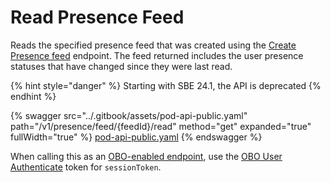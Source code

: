 # Read Presence Feed

Reads the specified presence feed that was created using the [Create Presence feed](create-presence-feed.md) endpoint. The feed returned includes the user presence statuses that have changed since they were last read.

{% hint style="danger" %}
Starting with SBE 24.1, the API is deprecated&#x20;
{% endhint %}



{% swagger src="../.gitbook/assets/pod-api-public.yaml" path="/v1/presence/feed/{feedId}/read" method="get" expanded="true" fullWidth="true" %}
[pod-api-public.yaml](../.gitbook/assets/pod-api-public.yaml)
{% endswagger %}

When calling this as an [OBO-enabled endpoint](../main/apps-on-behalf-of-obo/), use the [OBO User Authenticate](../main/apps-on-behalf-of-obo/obo-rsa-user-authentication-by-user-id.md) token for `sessionToken`.
